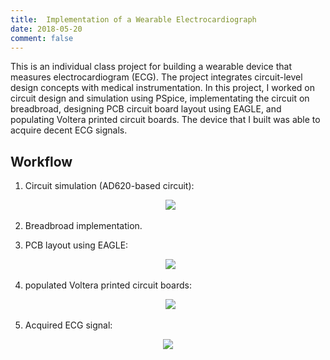 ```yaml
---
title:  Implementation of a Wearable Electrocardiograph
date: 2018-05-20
comment: false
---
```

This is an individual class project for building a wearable device that measures electrocardiogram (ECG). The project integrates circuit-level design concepts with medical instrumentation. In this project, I worked on circuit design and simulation using PSpice, implementating the circuit on breadbroad, designing PCB circuit board layout using EAGLE, and populating Voltera printed circuit boards. The device that I built was able to acquire decent ECG signals. 

## Workflow

1. Circuit simulation (AD620-based circuit):
<p align="center">
  <img src="https://github.com/shangxwang/shangxwang.github.io/blob/master/github/AD620.png?raw=true">
</p>

2. Breadbroad implementation. 

3. PCB layout using EAGLE: 
<p align="center">
  <img src="https://github.com/shangxwang/shangxwang.github.io/blob/master/github/layout.png?raw=true">
</p>

4. populated Voltera printed circuit boards:
<p align="center">
  <img src="https://github.com/shangxwang/shangxwang.github.io/blob/master/github/breadbroad.png?raw=true">
</p>

5. Acquired ECG signal: 
<p align="center">
<img src="https://github.com/shangxwang/shangxwang.github.io/blob/master/github/ECG.png?raw=true">
</p>
